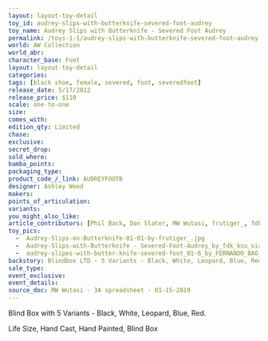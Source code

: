 ```yaml
---
layout: layout-toy-detail 
toy_id: audrey-slips-with-butterknife-severed-foot-audrey
toy_name: Audrey Slips with Butterknife - Severed Foot Audrey
permalink: /toys-1-1/audrey-slips-with-butterknife-severed-foot-audrey.html
world: AW Collection
world_abr: 
character_base: Foot
layout: layout-toy-detail
categories: 
tags: [black shoe, female, severed, foot, severedfoot]
release_date: 5/17/2012
release_price: $110 
scale: one-to-one
size:
comes_with: 
edition_qty: Limited
chase: 
exclusive: 
secret_drop: 
sold_where: 
bamba_points: 
packaging_type: 
product_code_/_link: AUDREYFOOTB
designer: Ashley Wood
makers: 
points_of_articulation: 
variants: 
you_might_also_like: 
article_contributors: [Phil Back, Don Slater, MW Wutasi, frutiger_, fdk_ksu, Fernando Bao]
toy_pics: 
  -  Audrey-Slips-on-Butterknife-01-01-by-frutiger_.jpg
  -  Audrey-Slips-with-Butterknife - Severed-Foot-Audrey_by_fdk_ksu_via_instagram.jpg
  -  audrey-slipes-with-butter-knife-severed-foot_01-6_by_FERNANDO_BAO_via_instagram.jpg
backstory: Blindbox LTD - 5 Variants - Black, White, Leopard, Blue, Red
sale_type: 
event_exclusive: 
event_details: 
source_doc: MW Wutasi - 3A spreadsheet - 01-15-2019
---
```

Blind Box with 5 Variants - Black, White, Leopard, Blue, Red.

Life Size, Hand Cast, Hand Painted, Blind Box
